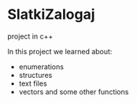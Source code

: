 # SlatkiZalogaj
project in c++

In this project we learned about:
- enumerations
- structures
- text files
- vectors and some other functions
